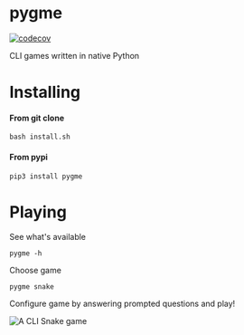 # pygme
[![codecov](https://codecov.io/gh/adaros92/pygme/branch/main/graph/badge.svg?token=QV8DHHB5WL)](https://codecov.io/gh/adaros92/pygme)

CLI games written in native Python

# Installing
#### From git clone
```
bash install.sh
```
#### From pypi
```
pip3 install pygme
```

# Playing
See what's available
```
pygme -h
```
Choose game
```
pygme snake
```
Configure game by answering prompted questions and play!

![A CLI Snake game](https://media.giphy.com/media/QLR9DHzeoqJgihomeM/giphy.gif)
